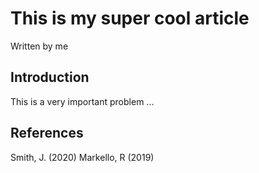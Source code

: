 # This is my super cool article
Written by me

## Introduction

This is a very important problem ...

## References

Smith, J. (2020)
Markello, R (2019)

